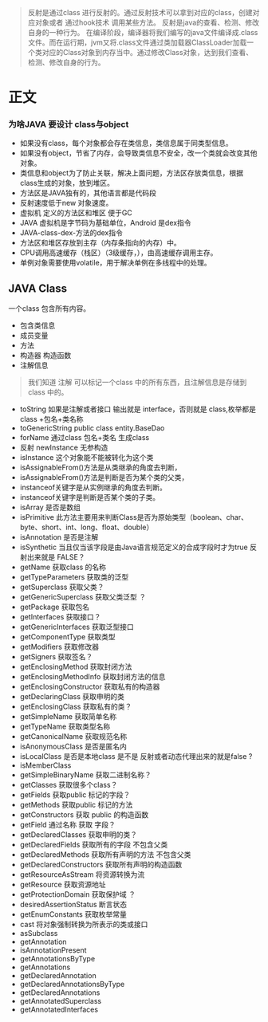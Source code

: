 
> 反射是通过class 进行反射的。通过反射技术可以拿到对应的class，创建对应对象或者
> 通过hook技术 调用某些方法。
> 反射是java的查看、检测、修改自身的一种行为。
> 在编译阶段，编译器将我们编写的java文件编译成.class文件。而在运行期，jvm又将.class文件通过类加载器ClassLoader加载一个类对应的Class对象到内存当中。通过修改Class对象，达到我们查看、检测、修改自身的行为。
# 正文
###  为啥JAVA 要设计 class与object 
 * 如果没有class，每个对象都会存在类信息，类信息属于同类型信息。
 * 如果没有object，节省了内存，会导致类信息不安全，改一个类就会改变其他对象。
 * 类信息和object为了防止关联，解决上面问题，方法区存放类信息，根据class生成的对象，放到堆区。
 * 方法区是JAVA独有的，其他语言都是代码段
 * 反射速度低于new 对象速度。
 * 虚拟机 定义的方法区和堆区 便于GC
 * JAVA 虚拟机是字节码为基础单位，Android 是dex指令 
 * JAVA-class-dex-方法的dex指令
 * 方法区和堆区存放到主存（内存条指向的内存）中。
 * CPU调用高速缓存（栈区）（3级缓存，），由高速缓存调用主存。
 * 单例对象需要使用volatile，用于解决单例在多线程中的处理。
## JAVA Class 
一个class 包含所有内容。
* 包含类信息
* 成员变量
* 方法 
* 构造器 构造函数
* 注解信息 
> 我们知道 注解 可以标记一个class 中的所有东西，且注解信息是存储到class 中的。
* toString 如果是注解或者接口 输出就是 interface，否则就是 class,枚举都是class +包名+类名称
* toGenericString  public class entity.BaseDao 
* forName 通过class 包名+类名 生成class 
* 反射 newInstance 无参构造 
* isInstance  这个对象能不能被转化为这个类
* isAssignableFrom()方法是从类继承的角度去判断，
* isAssignableFrom()方法是判断是否为某个类的父类，
* instanceof关键字是从实例继承的角度去判断。
* instanceof关键字是判断是否某个类的子类。
* isArray 是否是数组 
* isPrimitive 此方法主要用来判断Class是否为原始类型（boolean、char、byte、short、int、long、float、double）
* isAnnotation 是否是注解  
* isSynthetic 当且仅当该字段是由Java语言规范定义的合成字段时才为true 反射出来就是 FALSE？
* getName 获取class 的名称 
* getTypeParameters 获取类的泛型 
* getSuperclass 获取父类？
* getGenericSuperclass 获取父类泛型 ？
* getPackage 获取包名 
* getInterfaces 获取接口？
* getGenericInterfaces 获取泛型接口 
* getComponentType 获取类型 
* getModifiers 获取修改器 
* getSigners 获取签名？
* getEnclosingMethod 获取封闭方法 
* getEnclosingMethodInfo 获取封闭方法的信息 
* getEnclosingConstructor 获取私有的构造器 
* getDeclaringClass 获取申明的类 
* getEnclosingClass 获取私有的类？
* getSimpleName 获取简单名称
* getTypeName 获取类型名称 
* getCanonicalName 获取规范名称 
* isAnonymousClass 是否是匿名内 
* isLocalClass 是否是本地class 是不是 反射或者动态代理出来的就是false ?
* isMemberClass 
* getSimpleBinaryName 获取二进制名称？
* getClasses 获取很多个class？
* getFields 获取public 标记的字段？
* getMethods 获取public 标记的方法 
* getConstructors 获取 public 的构造函数 
* getField 通过名称 获取 字段？
* getDeclaredClasses 获取申明的类？
* getDeclaredFields 获取所有的字段 不包含父类 
* getDeclaredMethods 获取所有声明的方法 不包含父类 
* getDeclaredConstructors 获取所有声明的构造函数 
* getResourceAsStream 将资源转换为流 
* getResource 获取资源地址 
* getProtectionDomain 获取保护域 ？
* desiredAssertionStatus 断言状态 
* getEnumConstants 获取枚举常量 
* cast 将对象强制转换为所表示的类或接口 
* asSubclass 
* getAnnotation
* isAnnotationPresent
* getAnnotationsByType
* getAnnotations
* getDeclaredAnnotation
* getDeclaredAnnotationsByType
* getDeclaredAnnotations
* getAnnotatedSuperclass
* getAnnotatedInterfaces






